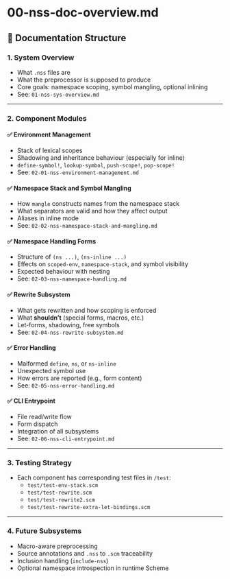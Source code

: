 # 00-nss-doc-overview.md

## 📘 Documentation Structure

### 1. **System Overview**
- What `.nss` files are
- What the preprocessor is supposed to produce
- Core goals: namespace scoping, symbol mangling, optional inlining
- See: `01-nss-sys-overview.md`

---

### 2. **Component Modules**

#### ✅ Environment Management
- Stack of lexical scopes
- Shadowing and inheritance behaviour (especially for inline)
- `define-symbol!`, `lookup-symbol`, `push-scope!`, `pop-scope!`
- See: `02-01-nss-environment-management.md`

#### ✅ Namespace Stack and Symbol Mangling
- How `mangle` constructs names from the namespace stack
- What separators are valid and how they affect output
- Aliases in inline mode
- See: `02-02-nss-namespace-stack-and-mangling.md`

#### ✅ Namespace Handling Forms
- Structure of `(ns ...)`, `(ns-inline ...)`
- Effects on `scoped-env`, `namespace-stack`, and symbol visibility
- Expected behaviour with nesting
- See: `02-03-nss-namespace-handling.md`

#### ✅ Rewrite Subsystem
- What gets rewritten and how scoping is enforced
- What **shouldn’t** (special forms, macros, etc.)
- Let-forms, shadowing, free symbols
- See: `02-04-nss-rewrite-subsystem.md`

#### ✅ Error Handling
- Malformed `define`, `ns`, or `ns-inline`
- Unexpected symbol use
- How errors are reported (e.g., form content)
- See: `02-05-nss-error-handling.md`

#### ✅ CLI Entrypoint
- File read/write flow
- Form dispatch
- Integration of all subsystems
- See: `02-06-nss-cli-entrypoint.md`

---

### 3. **Testing Strategy**
- Each component has corresponding test files in `/test`:
  - `test/test-env-stack.scm`
  - `test/test-rewrite.scm`
  - `test/test-rewrite2.scm`
  - `test/test-rewrite-extra-let-bindings.scm`

---

### 4. **Future Subsystems**
- Macro-aware preprocessing
- Source annotations and `.nss` to `.scm` traceability
- Inclusion handling (`include-nss`)
- Optional namespace introspection in runtime Scheme
